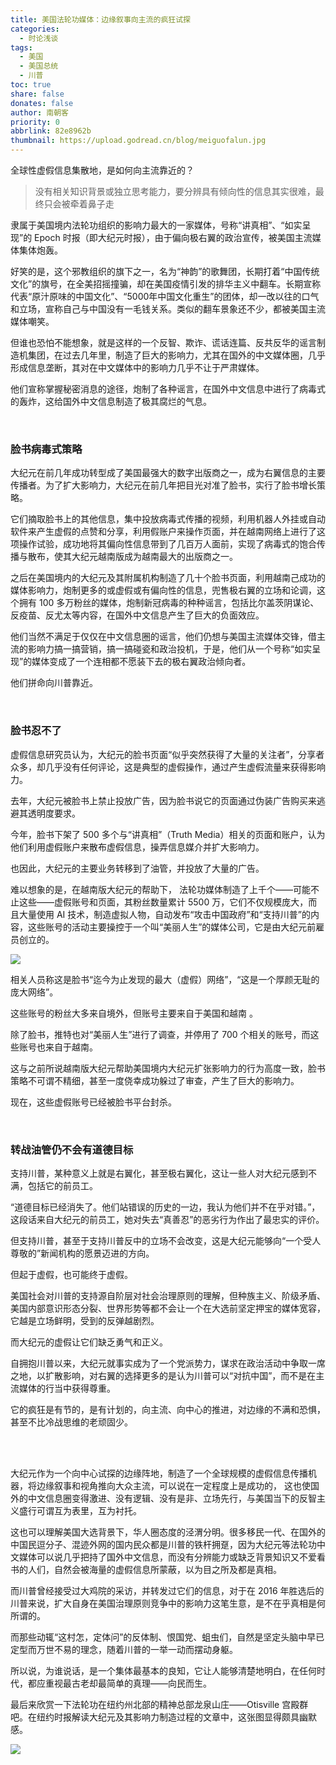 ```yaml
---
title: 美国法轮功媒体：边缘叙事向主流的疯狂试探
categories:
  - 时论浅谈
tags:
  - 美国
  - 美国总统
  - 川普
toc: true
share: false
donates: false
author: 南朝客
priority: 0
abbrlink: 82e8962b
thumbnail: https://upload.godread.cn/blog/meiguofalun.jpg
---
```


<div class="description-text"><span class="text">全球性虚假信息集散地，是如何向主流靠近的？</span></div>

<!-- more -->

> 没有相关知识背景或独立思考能力，要分辨具有倾向性的信息其实很难，最终只会被牵着鼻子走

隶属于美国境内法轮功组织的影响力最大的一家媒体，号称“讲真相”、“如实呈现”的 Epoch 时报（即大纪元时报），由于偏向极右翼的政治宣传，被美国主流媒体集体炮轰。



好笑的是，这个邪教组织的旗下之一，名为“神韵”的歌舞团，长期打着“中国传统文化”的旗号，在全美招摇撞骗，却在美国疫情引发的排华主义中翻车。长期宣称代表“原汁原味的中国文化”、“5000年中国文化重生”的团体，却一改以往的口气和立场，宣称自己与中国没有一毛钱关系。类似的翻车景象还不少，都被美国主流媒体嘲笑。



但谁也恐怕不能想象，就是这样的一个反智、欺诈、谎话连篇、反共反华的谣言制造机集团，在过去几年里，制造了巨大的影响力，尤其在国外的中文媒体圈，几乎形成信息垄断，其对在中文媒体中的影响力几乎不让于严肃媒体。



他们宣称掌握秘密消息的途径，炮制了各种谣言，在国外中文信息中进行了病毒式的轰炸，这给国外中文信息制造了极其腐烂的气息。

<br/>

### **脸书病毒式策略**

大纪元在前几年成功转型成了美国最强大的数字出版商之一，成为右翼信息的主要传播者。为了扩大影响力，大纪元在前几年把目光对准了脸书，实行了脸书增长策略。



它们摘取脸书上的其他信息，集中投放病毒式传播的视频，利用机器人外挂或自动软件来产生虚假的点赞和分享，利用假账户来操作页面，并在越南网络上进行了这项操作试验，成功地将其偏向性信息带到了几百万人面前，实现了病毒式的饱合传播与散布，使其大纪元越南版成为越南最大的出版商之一。



之后在美国境内的大纪元及其附属机构制造了几十个脸书页面，利用越南己成功的媒体影响力，炮制更多的或虚假或有偏向性的信息，兜售极右翼的立场和论调，这个拥有 100 多万粉丝的媒体，炮制新冠病毒的种种谣言，包括比尔盖茨阴谋论、反疫苗、反尤太等内容，在国外中文信息产生了巨大的负面效应。



他们当然不满足于仅仅在中文信息圈的谣言，他们仍想与美国主流媒体交锋，借主流的影响力搞一搞营销，搞一搞碰瓷和政治投机，于是，他们从一个号称“如实呈现”的媒体变成了一个连相都不愿装下去的极右翼政治倾向者。



他们拼命向川普靠近。

<br/>

### **脸书忍不了**

虚假信息研究员认为，大纪元的脸书页面“似乎突然获得了大量的关注者”，分享者众多，却几乎没有任何评论，这是典型的虚假操作，通过产生虚假流量来获得影响力。



去年，大纪元被脸书上禁止投放广告，因为脸书说它的页面通过伪装广告购买来逃避其透明度要求。



今年，脸书下架了 500 多个与“讲真相”（Truth Media）相关的页面和账户，认为他们利用虚假账户来散布虚假信息，操弄信息媒介并扩大影响力。



也因此，大纪元的主要业务转移到了油管，并投放了大量的广告。



难以想象的是，在越南版大纪元的帮助下， 法轮功媒体制造了上千个——可能不止这些——虚假账号和页面，其粉丝数量累计 5500 万，它们不仅规模庞大，而且大量使用 AI 技术，制造虚拟人物，自动发布“攻击中国政府”和“支持川普”的内容，这些账号的活动主要操控于一个叫“美丽人生”的媒体公司，它是由大纪元前雇员创立的。

![](https://upload.godread.cn/blog/meiguofalun.jpg)



<p class="text-blue">相关人员称这是脸书“迄今为止发现的最大（虚假）网络”，“这是一个厚颜无耻的庞大网络”。</p>



这些账号的粉丝大多来自境外，但账号主要来自于美国和越南 。



除了脸书，推特也对“美丽人生”进行了调查，并停用了 700 个相关的账号，而这些账号也来自于越南。



这与之前所说越南版大纪元帮助美国境内大纪元扩张影响力的行为高度一致，脸书策略不可谓不精细，甚至一度侥幸成功躲过了审查，产生了巨大的影响力。



现在，这些虚假账号已经被脸书平台封杀。

<br/>

### **转战油管仍不会有道德目标**

支持川普，某种意义上就是右翼化，甚至极右翼化，这让一些人对大纪元感到不满，包括它的前员工。



“道德目标已经消失了。他们站错误的历史的一边，我认为他们并不在乎对错。”，这段话来自大纪元的前员工，她对失去“真善忍”的恶劣行为作出了最忠实的评价。



但支持川普，甚至于支持川普反中的立场不会改变，这是大纪元能够向“一个受人尊敬的”新闻机构的愿景迈进的方向。



但起于虚假，也可能终于虚假。



美国社会对川普的支持源自阶层对社会治理原则的理解，但种族主义、阶级矛盾、美国内部意识形态分裂、世界形势等都不会让一个在大选前坚定押宝的媒体宽容，它越是立场鲜明，受到的反弹越剧烈。



而大纪元的虚假让它们缺乏勇气和正义。



自拥抱川普以来，大纪元就事实成为了一个党派势力，谋求在政治活动中争取一席之地，以扩散影响，对右翼的选择更多的是认为川普可以“对抗中国”，而不是在主流媒体的行当中获得尊重。



它的疯狂是有节的，是有计划的，向主流、向中心的推进，对边缘的不满和恐惧，甚至不比冷战思维的老顽固少。

<br/>

<br/>

<p class="text-blue">大纪元作为一个向中心试探的边缘阵地，制造了一个全球规模的虚假信息传播机器，将边缘叙事和视角推向大众主流，可以说在一定程度上是成功的， 这也使国外的中文信息圈变得激进、没有逻辑、没有是非、立场先行，与美国当下的反智主义盛行可谓互为表里，互为衬托。</p>



这也可以理解美国大选背景下，华人圈态度的泾渭分明。很多移民一代、在国外的中国民逗分子、混迹外网的国内民众都是川普的铁杆拥趸，因为大纪元等法轮功中文媒体可以说几乎把持了国外中文信息，而没有分辨能力或缺乏背景知识又不爱看书的人们，自然会被海量的虚假信息所蒙蔽，以为目之所及都是真相。



而川普曾经接受过大鸡院的采访，并转发过它们的信息，对于在 2016 年胜选后的川普来说，扩大自身在美国治理原则竞争中的影响力这笔生意，是不在乎真相是何所谓的。



而那些动辄“这村怎，定体问”的反体制、恨国党、蛆虫们，自然是坚定头脑中早已定型而万世不易的理念，随着川普的一举一动而摆动身躯。



<p class="text-blue">所以说，为谁说话，是一个集体最基本的良知，它让人能够清楚地明白，在任何时代，都应重视最古老却最简单的真理——向民而生。</p>



最后来欣赏一下法轮功在纽约州北部的精神总部龙泉山庄——Otisville 宫殿群吧。在纽约时报解读大纪元及其影响力制造过程的文章中，这张图显得颇具幽默感。

![](https://upload.godread.cn/blog/meiguofalun_01.jpg)

